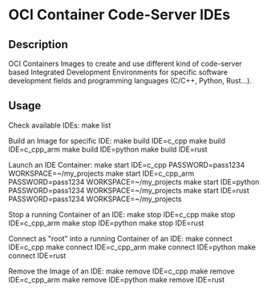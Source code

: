 
# OCI Container Code-Server IDEs

## Description

OCI Containers Images to create and use different kind of code-server
based Integrated Development Environments for specific software
development fields and programming languages (C/C++, Python, Rust...).

## Usage

Check available IDEs:
  make list

Build an Image for specific IDE:
  make build IDE=c_cpp
  make build IDE=c_cpp_arm
  make build IDE=python
  make build IDE=rust

Launch an IDE Container:
  make start IDE=c_cpp PASSWORD=pass1234 WORKSPACE=~/my_projects
  make start IDE=c_cpp_arm PASSWORD=pass1234 WORKSPACE=~/my_projects
  make start IDE=python PASSWORD=pass1234 WORKSPACE=~/my_projects
  make start IDE=rust PASSWORD=pass1234 WORKSPACE=~/my_projects

Stop a running Container of an IDE:
  make stop IDE=c_cpp
  make stop IDE=c_cpp_arm
  make stop IDE=python
  make stop IDE=rust

Connect as "root" into a running Container of an IDE:
  make connect IDE=c_cpp
  make connect IDE=c_cpp_arm
  make connect IDE=python
  make connect IDE=rust

Remove the Image of an IDE:
  make remove IDE=c_cpp
  make remove IDE=c_cpp_arm
  make remove IDE=python
  make remove IDE=rust
